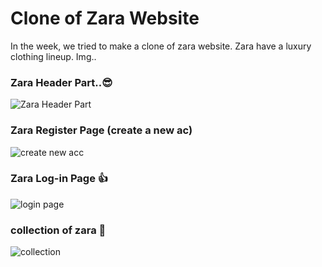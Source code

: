 # Clone of Zara Website
In the week, we tried to make a clone of zara website. Zara have a luxury clothing lineup.
Img..

### Zara Header Part..😎
![Zara Header Part ](https://github.com/nitishsghh/ZaraClone/assets/120895433/99f5665c-3653-4635-b7c0-893aa730d187)

### Zara Register Page (create a new ac)
![create new acc](https://github.com/nitishsghh/ZaraClone/assets/120895433/e82ed79e-736a-41d2-939b-f7d523abe6de)

### Zara Log-in Page 👍
![login page ](https://github.com/nitishsghh/ZaraClone/assets/120895433/c667d400-57d4-4e32-adfb-a0fbe0a32fb2)

### collection of zara 🤭
![collection ](https://github.com/nitishsghh/ZaraClone/assets/120895433/42c09402-cdf0-4a42-93b5-985b84fc7ac7)

